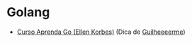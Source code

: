 # Golang

- [Curso Aprenda Go (Ellen Korbes)](https://www.youtube.com/watch?v=WiGU_ZB-u0w&list=PLCKpcjBB_VlBsxJ9IseNxFllf-UFEXOdg&ab_channel=AprendaGo) (Dica de [Guilheeeerme](https://github.com/Guilheeeerme))
